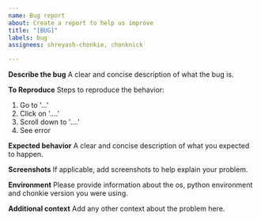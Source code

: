 ```yaml
---
name: Bug report
about: Create a report to help us improve
title: "[BUG]"
labels: bug
assignees: shreyash-chonkie, chonknick

---
```


**Describe the bug**
A clear and concise description of what the bug is.

**To Reproduce**
Steps to reproduce the behavior:
1. Go to '...'
2. Click on '....'
3. Scroll down to '....'
4. See error

**Expected behavior**
A clear and concise description of what you expected to happen.

**Screenshots**
If applicable, add screenshots to help explain your problem.

**Environment**
Please provide information about the os, python environment and chonkie version you were using. 

**Additional context**
Add any other context about the problem here.
